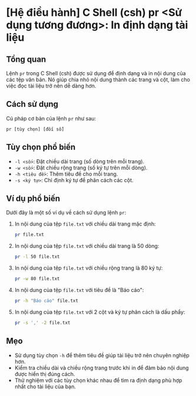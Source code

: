 # [Hệ điều hành] C Shell (csh) pr <Sử dụng tương đương>: In định dạng tài liệu

## Tổng quan
Lệnh `pr` trong C Shell (csh) được sử dụng để định dạng và in nội dung của các tệp văn bản. Nó giúp chia nhỏ nội dung thành các trang và cột, làm cho việc đọc tài liệu trở nên dễ dàng hơn.

## Cách sử dụng
Cú pháp cơ bản của lệnh `pr` như sau:
```
pr [tùy chọn] [đối số]
```

## Tùy chọn phổ biến
- `-l <số>`: Đặt chiều dài trang (số dòng trên mỗi trang).
- `-w <số>`: Đặt chiều rộng trang (số ký tự trên mỗi dòng).
- `-h <tiêu đề>`: Thêm tiêu đề cho mỗi trang.
- `-s <ký tự>`: Chỉ định ký tự để phân cách các cột.

## Ví dụ phổ biến
Dưới đây là một số ví dụ về cách sử dụng lệnh `pr`:

1. In nội dung của tệp `file.txt` với chiều dài trang mặc định:
   ```bash
   pr file.txt
   ```

2. In nội dung của tệp `file.txt` với chiều dài trang là 50 dòng:
   ```bash
   pr -l 50 file.txt
   ```

3. In nội dung của tệp `file.txt` với chiều rộng trang là 80 ký tự:
   ```bash
   pr -w 80 file.txt
   ```

4. In nội dung của tệp `file.txt` với tiêu đề là "Báo cáo":
   ```bash
   pr -h "Báo cáo" file.txt
   ```

5. In nội dung của tệp `file.txt` với 2 cột và ký tự phân cách là dấu phẩy:
   ```bash
   pr -s ',' -2 file.txt
   ```

## Mẹo
- Sử dụng tùy chọn `-h` để thêm tiêu đề giúp tài liệu trở nên chuyên nghiệp hơn.
- Kiểm tra chiều dài và chiều rộng trang trước khi in để đảm bảo nội dung được hiển thị đúng cách.
- Thử nghiệm với các tùy chọn khác nhau để tìm ra định dạng phù hợp nhất cho tài liệu của bạn.